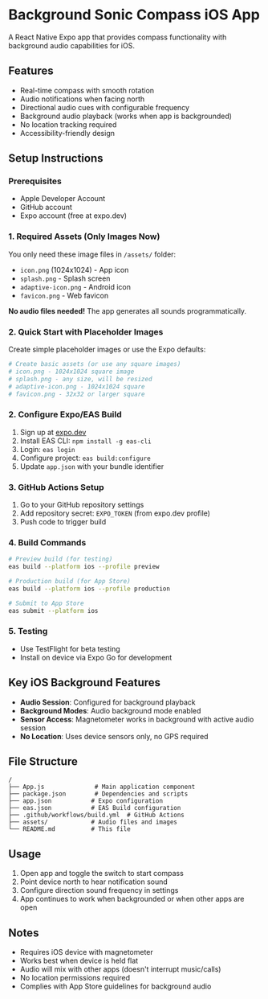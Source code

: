 # Background Sonic Compass iOS App

A React Native Expo app that provides compass functionality with background audio capabilities for iOS.

## Features

- Real-time compass with smooth rotation
- Audio notifications when facing north
- Directional audio cues with configurable frequency
- Background audio playback (works when app is backgrounded)
- No location tracking required
- Accessibility-friendly design

## Setup Instructions

### Prerequisites

- Apple Developer Account
- GitHub account
- Expo account (free at expo.dev)

### 1. Required Assets (Only Images Now)

You only need these image files in `/assets/` folder:
- `icon.png` (1024x1024) - App icon
- `splash.png` - Splash screen 
- `adaptive-icon.png` - Android icon
- `favicon.png` - Web favicon

**No audio files needed!** The app generates all sounds programmatically.

### 2. Quick Start with Placeholder Images

Create simple placeholder images or use the Expo defaults:

```bash
# Create basic assets (or use any square images)
# icon.png - 1024x1024 square image
# splash.png - any size, will be resized
# adaptive-icon.png - 1024x1024 square
# favicon.png - 32x32 or larger square
```

### 2. Configure Expo/EAS Build

1. Sign up at [expo.dev](https://expo.dev)
2. Install EAS CLI: `npm install -g eas-cli`
3. Login: `eas login`
4. Configure project: `eas build:configure`
5. Update `app.json` with your bundle identifier

### 3. GitHub Actions Setup

1. Go to your GitHub repository settings
2. Add repository secret: `EXPO_TOKEN` (from expo.dev profile)
3. Push code to trigger build

### 4. Build Commands

```bash
# Preview build (for testing)
eas build --platform ios --profile preview

# Production build (for App Store)
eas build --platform ios --profile production

# Submit to App Store
eas submit --platform ios
```

### 5. Testing

- Use TestFlight for beta testing
- Install on device via Expo Go for development

## Key iOS Background Features

- **Audio Session**: Configured for background playback
- **Background Modes**: Audio background mode enabled
- **Sensor Access**: Magnetometer works in background with active audio session
- **No Location**: Uses device sensors only, no GPS required

## File Structure

```
/
├── App.js              # Main application component
├── package.json        # Dependencies and scripts
├── app.json           # Expo configuration
├── eas.json           # EAS Build configuration
├── .github/workflows/build.yml  # GitHub Actions
├── assets/            # Audio files and images
└── README.md          # This file
```

## Usage

1. Open app and toggle the switch to start compass
2. Point device north to hear notification sound
3. Configure direction sound frequency in settings
4. App continues to work when backgrounded or when other apps are open

## Notes

- Requires iOS device with magnetometer
- Works best when device is held flat
- Audio will mix with other apps (doesn't interrupt music/calls)
- No location permissions required
- Complies with App Store guidelines for background audio
